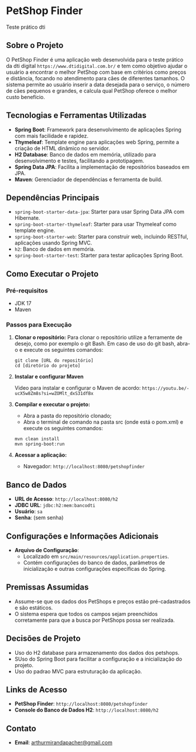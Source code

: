 # PetShop Finder
Teste prático dti

## Sobre o Projeto

O PetShop Finder é uma aplicação web desenvolvida para o teste prático da dti digital `https://www.dtidigital.com.br/` e tem como objetivo ajudar o usuário a encontrar o melhor PetShop com base em critérios como preços e distância, focando no atendimento para cães de diferentes tamanhos. O sistema permite ao usuário inserir a data desejada para o serviço, o número de cães pequenos e grandes, e calcula qual PetShop oferece o melhor custo benefício.

## Tecnologias e Ferramentas Utilizadas

- **Spring Boot**: Framework para desenvolvimento de aplicações Spring com mais facilidade e rapidez.
- **Thymeleaf**: Template engine para aplicações web Spring, permite a criação de HTML dinâmico no servidor.
- **H2 Database**: Banco de dados em memória, utilizado para desenvolvimento e testes, facilitando a prototipagem.
- **Spring Data JPA**: Facilita a implementação de repositórios baseados em JPA.
- **Maven**: Gerenciador de dependências e ferramenta de build.

## Dependências Principais

- `spring-boot-starter-data-jpa`: Starter para usar Spring Data JPA com Hibernate.
- `spring-boot-starter-thymeleaf`: Starter para usar Thymeleaf como template engine.
- `spring-boot-starter-web`: Starter para construir web, incluindo RESTful, aplicações usando Spring MVC.
- `h2`: Banco de dados em memória.
- `spring-boot-starter-test`: Starter para testar aplicações Spring Boot.

## Como Executar o Projeto

### Pré-requisitos

- JDK 17
- Maven

### Passos para Execução

1. **Clonar o repositório:**
    Para clonar o repositório utilize a ferramente de desejo, como por exemplo o git Bash. 
    Em caso de uso do git bash, abra-o e execute os seguintes comandos:
   ```
   git clone [URL do repositório]
   cd [diretório do projeto]
   ```
2. **Instalar e configurar Maven**

    Video para instalar e configurar o Maven de acordo: `https://youtu.be/-ucX5w8Zm8s?si=wZOMlt_dxS31dfBx`

3. **Compilar e executar o projeto:**

    - Abra a pasta do repositório clonado;
    - Abra o terminal de comando na pasta src (onde está o pom.xml) e execute os seguintes comandos:
   ```
   mvn clean install
   mvn spring-boot:run
   ```

3. **Acessar a aplicação:**
   - Navegador: `http://localhost:8080/petshopfinder`

## Banco de Dados

- **URL de Acesso**: `http://localhost:8080/h2`
- **JDBC URL**: `jdbc:h2:mem:bancodti`
- **Usuário**: `sa`
- **Senha**: (sem senha)

## Configurações e Informações Adicionais

- **Arquivo de Configuração**:
  - Localizado em `src/main/resources/application.properties`.
  - Contém configurações do banco de dados, parâmetros de inicialização e outras configurações específicas do Spring.

## Premissas Assumidas

- Assume-se que os dados dos PetShops e preços estão pré-cadastrados e são estáticos.
- O sistema espera que todos os campos sejam preenchidos corretamente para que a busca por PetShops possa ser realizada.

## Decisões de Projeto

- Uso do H2 database para armazenamento dos dados dos petshops.
- SUso do Spring Boot para facilitar a configuração e a inicialização do projeto.
- Uso do padrao MVC para estruturação da aplicação.

## Links de Acesso

- **PetShop Finder**: `http://localhost:8080/petshopfinder`
- **Console do Banco de Dados H2**: `http://localhost:8080/h2`

## Contato

- **Email**: arthurmirandapacher@gmail.com
